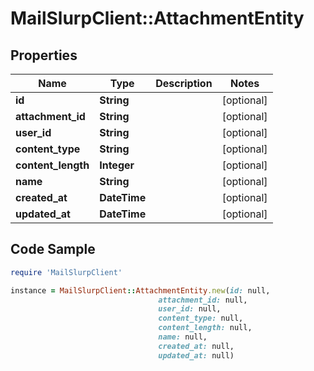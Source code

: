 # MailSlurpClient::AttachmentEntity

## Properties

Name | Type | Description | Notes
------------ | ------------- | ------------- | -------------
**id** | **String** |  | [optional] 
**attachment_id** | **String** |  | [optional] 
**user_id** | **String** |  | [optional] 
**content_type** | **String** |  | [optional] 
**content_length** | **Integer** |  | [optional] 
**name** | **String** |  | [optional] 
**created_at** | **DateTime** |  | [optional] 
**updated_at** | **DateTime** |  | [optional] 

## Code Sample

```ruby
require 'MailSlurpClient'

instance = MailSlurpClient::AttachmentEntity.new(id: null,
                                 attachment_id: null,
                                 user_id: null,
                                 content_type: null,
                                 content_length: null,
                                 name: null,
                                 created_at: null,
                                 updated_at: null)
```


